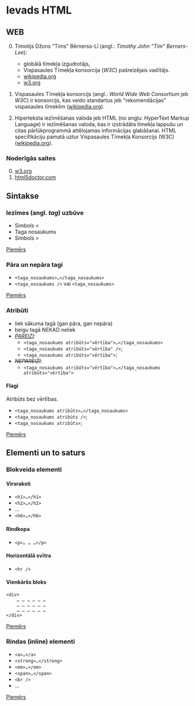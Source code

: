 # Ievads HTML

## WEB

0. Timotijs Džons "Tims" Bērnerss-Lī (angl.: *Timothy John "Tim" Berners-Lee*):
	- globālā tīmekļa izgudrotājs,
	- Vispasaules Tīmekļa konsorcija (*W3C*) pašreizējais vadītājs.
	- [wikipedia.org][1]
	- [w3.org][4]

0. Vispasaules Tīmekļa konsorcijs (angl.: *World Wide Web Consortium* jeb *W3C*) ir konsorcijs, kas veido standartus jeb "rekomendācijas" vispasaules tīmeklim ([wikipedia.org][2]).

0. Hiperteksta iezīmēšanas valoda jeb HTML (no angļu: HyperText Markup Language) ir iezīmēšanas valoda, kas ir izstrādāta tīmekļa lappušu un citas pārlūkprogrammā attēlojamas informācijas glabāšanai.
HTML specifikāciju pamatā uztur Vispasaules Tīmekļa Konsorcijs (W3C) ([wikipedia.org][3]).

### Noderīgās saites

0. [w3.org][4]
1. [html5doctor.com][5]

## Sintakse

### Iezīmes (angl. *tag*) uzbūve

- Simbols &lt;
- Taga nosaukums
- Simbols &gt;

[Piemērs][6]

### Pāra un nepāra tagi
- `<taga_nosaukums>…</taga_nosaukums>`
- `<taga_nosaukums />` vai `<taga_nosaukums>`

[Piemērs][7]

### Atribūti

- liek sākuma tagā (gan pāra, gan nepāra)
- beigu tagā NEKAD neliek
- <ins>*PAREIZI*</ins>:
	- `<taga_nosaukums atribūts="vērtība">…</taga_nosaukums>`
	- `<taga_nosaukums atribūts="vērtība" />`;
	- `<taga_nosaukums atribūts="vērtība">`;
- <del>*NEPAREIZI*</del>:
	- `<taga_nosaukums atribūts="vērtība">…</taga_nosaukums atribūts="vērtība">`

#### Flagi

Atribūts bez vērtības.

- `<taga_nosaukums atribūts>…</taga_nosaukums>`
- `<taga_nosaukums atribūts />`;
- `<taga_nosaukums atribūts>`;

[Piemērs][8]

## Elementi un to saturs

### Blokveida elementi

#### Virsraksti

- `<h1>…</h1>`
- `<h2>…</h2>`
- &hellip;
- `<h6>…</h6>`

#### Rindkopa

- `<p>… … …</p>`

#### Horizontālā svītra

- `<hr />`

#### Vienkāršs bloks

	<div>
		… … … … … …
		… … … … … …
		… … … … … …
	</div>

[Piemērs][9]
	
### Rindas (__inline__) elementi

- `<a>…</a>`
- `<strong>…</strong>`
- `<em>…</em>`
- `<span>…</span>`
- `<br />`
- &hellip;

[Piemērs][10]

[1]: https://lv.wikipedia.org/wiki/Tims_B%C4%93rnerss-L%C4%AB
[2]: https://lv.wikipedia.org/wiki/Vispasaules_T%C4%ABmek%C4%BCa_konsorcijs
[3]: https://lv.wikipedia.org/wiki/HTML
[4]: http://www.w3.org/Consortium/ "World Wide Web Consortium (W3C)"
[5]: http://html5doctor.com/ "HTML5 Doctor, helping you implement HTML5 today"
[6]: ./index.lv.html "Dokuments"
[7]: ./tag_containers.lv.html "Pāra un nepāra tagi"
[8]: ./attributes.lv.html "Atribūti"
[9]: ./blocks.lv.html "Blokveida elementi"
[10]: ./inline.lv.html "Inline elementi"

